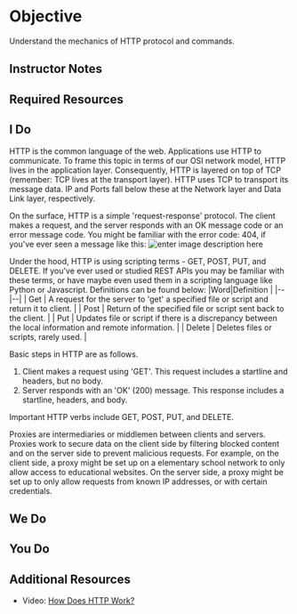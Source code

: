# Objective
Understand the mechanics of HTTP protocol and commands.
## Instructor Notes


## Required Resources


## I Do
HTTP is the common language of the web. Applications use HTTP to communicate. To frame this topic in terms of our OSI network model, HTTP lives in the application layer. Consequently, HTTP is layered on top of TCP (remember: TCP lives at the transport layer). HTTP uses TCP to transport its message data. IP and Ports fall below these at the Network layer and Data Link layer, respectively. 

On the surface, HTTP is a simple 'request-response' protocol. The client makes a request, and the server responds with an OK message code or an error message code. You might be familiar with the error code: 404, if you've ever seen a message like this: 
![enter image description here](https://lh3.googleusercontent.com/hw7DDpu_ZwSxFNIWDQHGUaIV-2ZAtc-I6hLpnsKyV9qtZsPbAoW5VJuJZ_8zOIUZmSRsQNyvwXj-)

Under the hood, HTTP is using scripting terms - GET, POST, PUT, and DELETE. If you've ever used or studied REST APIs you may  be familiar with these terms, or have maybe even used them in a scripting language like Python or Javascript. Definitions can be found below: 
|Word|Definition  |
|--|--|
| Get | A request for the server to 'get' a specified file or script and return it to client.   |
| Post | Return of the specified file or script sent back to the client.  |
| Put | Updates file or script if there is a discrepancy between the local information and remote information.  |
| Delete | Deletes files or scripts, rarely used. |



Basic steps in HTTP are as follows. 
1. Client makes a request using 'GET'. This request includes a startline and headers, but no body.
2. Server responds with an 'OK' (200) message. This response includes a startline, headers, and body. 


Important HTTP verbs include GET, POST, PUT, and DELETE. 





Proxies are intermediaries or middlemen between clients and servers. Proxies work to secure data on the client side by filtering blocked content and on the server side to prevent malicious requests. For example, on the client side, a proxy might be set up on a elementary school network to only allow access to educational websites. On the server side, a proxy might be set up to only allow requests from known IP addresses, or with certain credentials. 




## We Do

## You Do



## Additional Resources
- Video: [How Does HTTP Work? ](https://www.youtube.com/watch?v=M_oTNuVNkms)
<!--stackedit_data:
eyJoaXN0b3J5IjpbLTY3ODExNzk4LC0xNDIxMzI2MTEwLC0xMj
k1MjA5NjIsMTc4MzkzMjc4OSwtNTQzMzE2NDY3LC0xNjYwMjI5
NjI5XX0=
-->